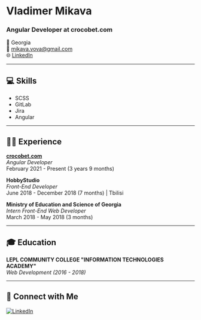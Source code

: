 # Vladimer Mikava

### Angular Developer at crocobet.com
📍 Georgia  
📧 mikava.vova@gmail.com  
🌐 [LinkedIn](https://www.linkedin.com/in/mikava)

---

## 💻 Skills
- SCSS
- GitLab
- Jira
- Angular

---

## 👨‍💻 Experience

**[crocobet.com](https://www.crocobet.com/)**  
_Angular Developer_  
February 2021 - Present (3 years 9 months)

**HobbyStudio**  
_Front-End Developer_  
June 2018 - December 2018 (7 months) | Tbilisi

**Ministry of Education and Science of Georgia**  
_Intern Front-End Web Developer_  
March 2018 - May 2018 (3 months)

---

## 🎓 Education

**LEPL COMMUNITY COLLEGE "INFORMATION TECHNOLOGIES ACADEMY"**  
_Web Development (2016 - 2018)_

---

## 🔗 Connect with Me
[![LinkedIn](https://img.shields.io/badge/LinkedIn-Profile-blue?style=flat-square&logo=linkedin)](https://www.linkedin.com/in/mikava)
